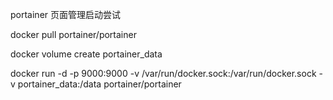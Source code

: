 portainer 页面管理启动尝试

 docker pull portainer/portainer
 
docker volume create portainer_data

docker run -d -p 9000:9000 -v /var/run/docker.sock:/var/run/docker.sock -v portainer_data:/data portainer/portainer